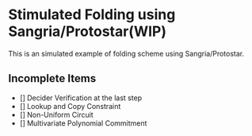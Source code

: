 # Stimulated Folding using Sangria/Protostar(WIP)

This is an simulated example of folding scheme using Sangria/Protostar.

## Incomplete Items

- [] Decider Verification at the last step
- [] Lookup and Copy Constraint
- [] Non-Uniform Circuit
- [] Multivariate Polynomial Commitment